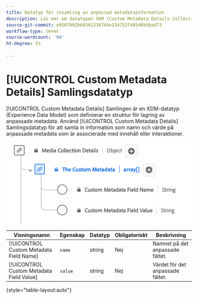 ```yaml
---
title: Datatyp för insamling av anpassad metadatainformation
description: Läs mer om datatypen XDM (Custom Metadata Details Collection Experience Data Model).
source-git-commit: e9107092b60361216744e154752f48546b5bad73
workflow-type: tm+mt
source-wordcount: '94'
ht-degree: 1%

---
```


# [!UICONTROL Custom Metadata Details] Samlingsdatatyp

[!UICONTROL Custom Metadata Details] Samlingen är en XDM-datatyp (Experience Data Model) som definierar en struktur för lagring av anpassade metadata. Använd [!UICONTROL Custom Metadata Details] Samlingsdatatyp för att samla in information som namn och värde på anpassade metadata som är associerade med innehåll eller interaktioner.

![Ett diagram över datatypen Custom Metadata Details Collection.](../images/data-types/the-custom-metadata-collection.png)

| Visningsnamn | Egenskap | Datatyp | Obligatoriskt | Beskrivning |
|--------------------------------------------|------------------|-----------|----------|-------------------------------|
| [!UICONTROL Custom Metadata Field Name] | `name` | string | Nej | Namnet på det anpassade fältet. |
| [!UICONTROL Custom Metadata Field Value] | `value` | string | Nej | Värdet för det anpassade fältet. |

{style="table-layout:auto"}
